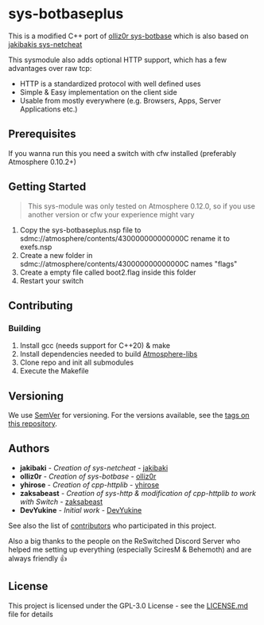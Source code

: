 # sys-botbaseplus

This is a modified C++ port of [olliz0r sys-botbase](https://github.com/olliz0r/sys-botbase) which is also based on [jakibakis sys-netcheat](https://github.com/jakibaki/sys-netcheat) 

This sysmodule also adds optional HTTP support, which has a few advantages over raw tcp:

- HTTP is a standardized protocol with well defined uses
- Simple & Easy implementation on the client side
- Usable from mostly everywhere (e.g. Browsers, Apps, Server Applications etc.)


## Prerequisites

If you wanna run this you need a switch with cfw installed (preferably Atmosphere 0.10.2+)

## Getting Started

> This sys-module was only tested on Atmosphere 0.12.0, so if you use another version or cfw your experience might vary

1. Copy the sys-botbaseplus.nsp file to sdmc://atmosphere/contents/430000000000000C rename it to exefs.nsp
2. Create a new folder in sdmc://atmosphere/contents/430000000000000C names "flags"
3. Create a empty file called boot2.flag inside this folder
4. Restart your switch

## Contributing

### Building

1. Install gcc (needs support for C++20) & make
2. Install dependencies needed to build [Atmosphere-libs](https://github.com/Atmosphere-NX/Atmosphere/blob/master/docs/building.md)
3. Clone repo and init all submodules
4. Execute the Makefile

## Versioning

We use [SemVer](http://semver.org/) for versioning. For the versions available, see the [tags on this repository](https://github.com/DevYukine/sys-botbaseplus/tags). 

## Authors

* **jakibaki** - *Creation of sys-netcheat* - [jakibaki](https://github.com/jakibaki)
* **olliz0r** - *Creation of sys-botbase* - [olliz0r](https://github.com/olliz0r)
* **yhirose** - *Creation of cpp-httplib* - [yhirose](https://github.com/yhirose)
* **zaksabeast** - *Creation of sys-http & modification of cpp-httplib to work with Switch* - [zaksabeast](https://github.com/zaksabeast)
* **DevYukine** - *Initial work* - [DevYukine](https://github.com/DevYukine)

See also the list of [contributors](https://github.com/DevYukine/sys-botbaseplus/contributors) who participated in this project.

Also a big thanks to the people on the ReSwitched Discord Server who helped me setting up everything (especially SciresM & Behemoth) and are always friendly 👍

## License

This project is licensed under the GPL-3.0 License - see the [LICENSE.md](LICENSE.md) file for details
